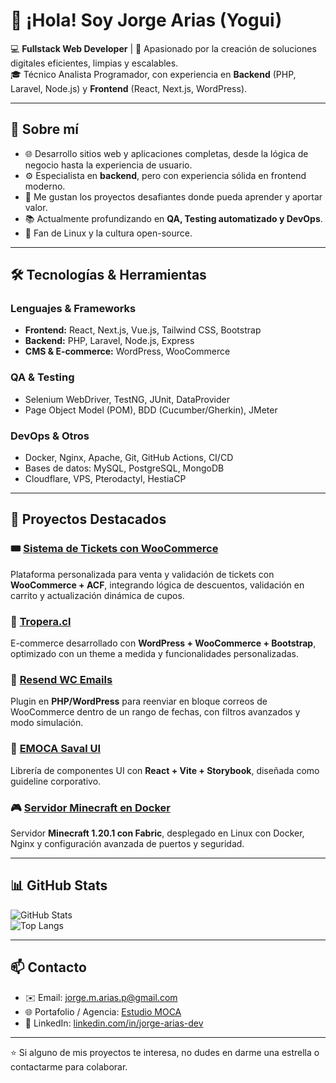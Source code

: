 # 👋 ¡Hola! Soy Jorge Arias (Yogui)

💻 **Fullstack Web Developer** | 🚀 Apasionado por la creación de soluciones digitales eficientes, limpias y escalables.  
🎓 Técnico Analista Programador, con experiencia en **Backend** (PHP, Laravel, Node.js) y **Frontend** (React, Next.js, WordPress).  

---

## 🚀 Sobre mí
- 🌐 Desarrollo sitios web y aplicaciones completas, desde la lógica de negocio hasta la experiencia de usuario.
- ⚙️ Especialista en **backend**, pero con experiencia sólida en frontend moderno.
- 🧩 Me gustan los proyectos desafiantes donde pueda aprender y aportar valor.
- 📚 Actualmente profundizando en **QA, Testing automatizado y DevOps**.
- 🐧 Fan de Linux y la cultura open-source.

---

## 🛠️ Tecnologías & Herramientas

### Lenguajes & Frameworks
- **Frontend:** React, Next.js, Vue.js, Tailwind CSS, Bootstrap  
- **Backend:** PHP, Laravel, Node.js, Express  
- **CMS & E-commerce:** WordPress, WooCommerce  

### QA & Testing
- Selenium WebDriver, TestNG, JUnit, DataProvider  
- Page Object Model (POM), BDD (Cucumber/Gherkin), JMeter  

### DevOps & Otros
- Docker, Nginx, Apache, Git, GitHub Actions, CI/CD  
- Bases de datos: MySQL, PostgreSQL, MongoDB  
- Cloudflare, VPS, Pterodactyl, HestiaCP  

---

## 📌 Proyectos Destacados

### 🎟️ [Sistema de Tickets con WooCommerce](https://github.com/yogui-dev)  
Plataforma personalizada para venta y validación de tickets con **WooCommerce + ACF**, integrando lógica de descuentos, validación en carrito y actualización dinámica de cupos.  

### 🛒 [Tropera.cl](https://tropera.cl)  
E-commerce desarrollado con **WordPress + WooCommerce + Bootstrap**, optimizado con un theme a medida y funcionalidades personalizadas.  

### 🔄 [Resend WC Emails](https://github.com/yogui-dev/yg-dev-resend-wc-emails)  
Plugin en **PHP/WordPress** para reenviar en bloque correos de WooCommerce dentro de un rango de fechas, con filtros avanzados y modo simulación.  

### 🎨 [EMOCA Saval UI](https://github.com/Llorsh/emoca-saval-ui-lib)  
Librería de componentes UI con **React + Vite + Storybook**, diseñada como guideline corporativo.  

### 🎮 [Servidor Minecraft en Docker](https://github.com/yogui-dev)  
Servidor **Minecraft 1.20.1 con Fabric**, desplegado en Linux con Docker, Nginx y configuración avanzada de puertos y seguridad.  

---

## 📊 GitHub Stats

![GitHub Stats](https://github-readme-stats.vercel.app/api?username=yogui-dev&show_icons=true&theme=radical)  
![Top Langs](https://github-readme-stats.vercel.app/api/top-langs/?username=yogui-dev&layout=compact&theme=radical)  

---

## 📫 Contacto
- ✉️ Email: [jorge.m.arias.p@gmail.com](mailto:jorge.m.arias.p@gmail.com)  
- 🌐 Portafolio / Agencia: [Estudio MOCA](https://estudiomoca.cl)  
- 💼 LinkedIn: [linkedin.com/in/jorge-arias-dev](https://www.linkedin.com/in/jorge-arias-dev)  

---

⭐️ Si alguno de mis proyectos te interesa, no dudes en darme una estrella o contactarme para colaborar.  
